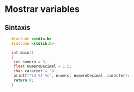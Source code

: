 # Mostrar variables
## Sintaxis ##

```c
   #include <stdio.h>
   #include <stdlib.h>

   int main()
   {
    int numero = 3;
    float numeroDecimal = 1.5;
    char caracter = 'a';
    printf("%d %f %c", numero, numeroDecimal, caracter);
    return 0;
   }
```
